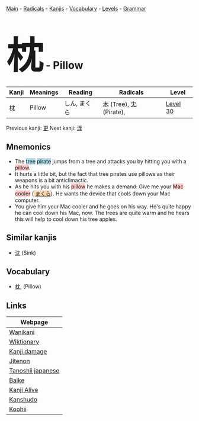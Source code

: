 <style> bigfont {font-size: 100px}</style>
[Main](../README.md) -
[Radicals](../radicals.md) -
[Kanjis](../kanjis.md) -
[Vocabulary](../vocabulary.md) -
[Levels](../levels.md) -
[Grammar](../grammar.md)
# <bigfont> 枕</bigfont> - Pillow 

| Kanji | Meanings | Reading | Radicals | Level |
| --- | --- | --- | --- | --- |
| 枕 | Pillow | しん, まくら | [木](../radicals/木.md) (Tree), [冘](../radicals/冘.md) (Pirate),  | [Level 30](../levels/wk_level30.md) |

Previous kanji: [更](更.md) Next kanji: [浮](浮.md) 

## Mnemonics
 * The <span style="background-color:#ADD8E6"> tree</span> <span style="background-color:#ADD8E6"> pirate</span> jumps from a tree and attacks you by hitting you with a <span style="background-color:#ffcccb"> pillow</span>.
* It hurts a little bit, but the fact that tree pirates use pillows as their weapons is a bit anticlimactic.
* As he hits you with his <span style="background-color:#ffcccb"> pillow</span> he makes a demand: Give me your <span style="background-color:#ffcccb"> Mac cooler</span> (<span style="background-color:#fed8b1"> [まくら](https://jisho.org/search/まくら)</span>). He wants the device that cools down your Mac computer.
* You give him your Mac cooler and he goes on his way. He's quite happy he can cool down his Mac, now. The trees are quite warm and he hears this will help to cool down his tree apples.


## Similar kanjis
 * [沈](沈.md) (Sink)


## Vocabulary
 * [枕](../vocabulary/枕.md), (Pillow)



## Links 

| Webpage |
| --- |
| [Wanikani          ](https://www.wanikani.com/kanji/枕) |
| [Wiktionary        ](https://en.wiktionary.org/wiki/枕) |
| [Kanji damage      ](http://www.kanjidamage.com/kanji/search?utf8=✓&q=枕) |
| [Jitenon           ](https://jitenon.com/kanji/枕) |
| [Tanoshii japanese ](https://www.tanoshiijapanese.com/dictionary/kanji.cfm?k=枕) |
| [Baike             ](https://baike.baidu.com/item/枕) |
| [Kanji Alive       ](https://app.kanjialive.com/枕) |
| [Kanshudo          ](https://www.kanshudo.com/searchmn?q=枕) |
| [Koohii            ](https://kanji.koohii.com/study/kanji/枕) |
